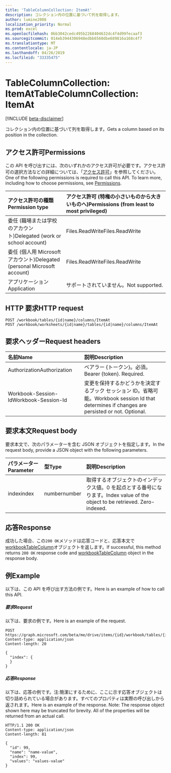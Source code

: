 ```yaml
---
title: 'TableColumnCollection: ItemAt'
description: コレクション内の位置に基づいて列を取得します。
author: lumine2008
localization_priority: Normal
ms.prod: excel
ms.openlocfilehash: 0bb3042cedc495b2268404632dc4f4d99fecaaf3
ms.sourcegitcommit: 014eb3944306948edbb6560dbe689816a168c4f7
ms.translationtype: MT
ms.contentlocale: ja-JP
ms.lasthandoff: 04/26/2019
ms.locfileid: "33335475"
---
```

# <a name="tablecolumncollection-itemat"></a><span data-ttu-id="51a66-103">TableColumnCollection: ItemAt</span><span class="sxs-lookup"><span data-stu-id="51a66-103">TableColumnCollection: ItemAt</span></span>

[!INCLUDE [beta-disclaimer](../../includes/beta-disclaimer.md)]

<span data-ttu-id="51a66-104">コレクション内の位置に基づいて列を取得します。</span><span class="sxs-lookup"><span data-stu-id="51a66-104">Gets a column based on its position in the collection.</span></span>
## <a name="permissions"></a><span data-ttu-id="51a66-105">アクセス許可</span><span class="sxs-lookup"><span data-stu-id="51a66-105">Permissions</span></span>
<span data-ttu-id="51a66-p101">この API を呼び出すには、次のいずれかのアクセス許可が必要です。アクセス許可の選択方法などの詳細については、「[アクセス許可](/graph/permissions-reference)」を参照してください。</span><span class="sxs-lookup"><span data-stu-id="51a66-p101">One of the following permissions is required to call this API. To learn more, including how to choose permissions, see [Permissions](/graph/permissions-reference).</span></span>

|<span data-ttu-id="51a66-108">アクセス許可の種類</span><span class="sxs-lookup"><span data-stu-id="51a66-108">Permission type</span></span>      | <span data-ttu-id="51a66-109">アクセス許可 (特権の小さいものから大きいものへ)</span><span class="sxs-lookup"><span data-stu-id="51a66-109">Permissions (from least to most privileged)</span></span>              |
|:--------------------|:---------------------------------------------------------|
|<span data-ttu-id="51a66-110">委任 (職場または学校のアカウント)</span><span class="sxs-lookup"><span data-stu-id="51a66-110">Delegated (work or school account)</span></span> | <span data-ttu-id="51a66-111">Files.ReadWrite</span><span class="sxs-lookup"><span data-stu-id="51a66-111">Files.ReadWrite</span></span>    |
|<span data-ttu-id="51a66-112">委任 (個人用 Microsoft アカウント)</span><span class="sxs-lookup"><span data-stu-id="51a66-112">Delegated (personal Microsoft account)</span></span> | <span data-ttu-id="51a66-113">Files.ReadWrite</span><span class="sxs-lookup"><span data-stu-id="51a66-113">Files.ReadWrite</span></span>    |
|<span data-ttu-id="51a66-114">アプリケーション</span><span class="sxs-lookup"><span data-stu-id="51a66-114">Application</span></span> | <span data-ttu-id="51a66-115">サポートされていません。</span><span class="sxs-lookup"><span data-stu-id="51a66-115">Not supported.</span></span> |

## <a name="http-request"></a><span data-ttu-id="51a66-116">HTTP 要求</span><span class="sxs-lookup"><span data-stu-id="51a66-116">HTTP request</span></span>
<!-- { "blockType": "ignored" } -->
```http
POST /workbook/tables/{id|name}/columns/ItemAt
POST /workbook/worksheets/{id|name}/tables/{id|name}/columns/ItemAt

```
## <a name="request-headers"></a><span data-ttu-id="51a66-117">要求ヘッダー</span><span class="sxs-lookup"><span data-stu-id="51a66-117">Request headers</span></span>
| <span data-ttu-id="51a66-118">名前</span><span class="sxs-lookup"><span data-stu-id="51a66-118">Name</span></span>       | <span data-ttu-id="51a66-119">説明</span><span class="sxs-lookup"><span data-stu-id="51a66-119">Description</span></span>|
|:---------------|:----------|
| <span data-ttu-id="51a66-120">Authorization</span><span class="sxs-lookup"><span data-stu-id="51a66-120">Authorization</span></span>  | <span data-ttu-id="51a66-p102">ベアラー {トークン}。必須。</span><span class="sxs-lookup"><span data-stu-id="51a66-p102">Bearer {token}. Required.</span></span> |
| <span data-ttu-id="51a66-123">Workbook-Session-Id</span><span class="sxs-lookup"><span data-stu-id="51a66-123">Workbook-Session-Id</span></span>  | <span data-ttu-id="51a66-p103">変更を保持するかどうかを決定するブック セッション ID。省略可能。</span><span class="sxs-lookup"><span data-stu-id="51a66-p103">Workbook session Id that determines if changes are persisted or not. Optional.</span></span>|

## <a name="request-body"></a><span data-ttu-id="51a66-126">要求本文</span><span class="sxs-lookup"><span data-stu-id="51a66-126">Request body</span></span>
<span data-ttu-id="51a66-127">要求本文で、次のパラメーターを含む JSON オブジェクトを指定します。</span><span class="sxs-lookup"><span data-stu-id="51a66-127">In the request body, provide a JSON object with the following parameters.</span></span>

| <span data-ttu-id="51a66-128">パラメーター</span><span class="sxs-lookup"><span data-stu-id="51a66-128">Parameter</span></span>    | <span data-ttu-id="51a66-129">型</span><span class="sxs-lookup"><span data-stu-id="51a66-129">Type</span></span>   |<span data-ttu-id="51a66-130">説明</span><span class="sxs-lookup"><span data-stu-id="51a66-130">Description</span></span>|
|:---------------|:--------|:----------|
|<span data-ttu-id="51a66-131">index</span><span class="sxs-lookup"><span data-stu-id="51a66-131">index</span></span>|<span data-ttu-id="51a66-132">number</span><span class="sxs-lookup"><span data-stu-id="51a66-132">number</span></span>|<span data-ttu-id="51a66-p104">取得するオブジェクトのインデックス値。0 を起点とする番号になります。</span><span class="sxs-lookup"><span data-stu-id="51a66-p104">Index value of the object to be retrieved. Zero-indexed.</span></span>|

## <a name="response"></a><span data-ttu-id="51a66-135">応答</span><span class="sxs-lookup"><span data-stu-id="51a66-135">Response</span></span>

<span data-ttu-id="51a66-136">成功した場合、この`200 OK`メソッドは応答コードと、応答本文で[workbookTableColumn](../resources/workbooktablecolumn.md)オブジェクトを返します。</span><span class="sxs-lookup"><span data-stu-id="51a66-136">If successful, this method returns `200 OK` response code and [workbookTableColumn](../resources/workbooktablecolumn.md) object in the response body.</span></span>

## <a name="example"></a><span data-ttu-id="51a66-137">例</span><span class="sxs-lookup"><span data-stu-id="51a66-137">Example</span></span>
<span data-ttu-id="51a66-138">以下は、この API を呼び出す方法の例です。</span><span class="sxs-lookup"><span data-stu-id="51a66-138">Here is an example of how to call this API.</span></span>
##### <a name="request"></a><span data-ttu-id="51a66-139">要求</span><span class="sxs-lookup"><span data-stu-id="51a66-139">Request</span></span>
<span data-ttu-id="51a66-140">以下は、要求の例です。</span><span class="sxs-lookup"><span data-stu-id="51a66-140">Here is an example of the request.</span></span>
<!-- {
  "blockType": "request",
  "name": "tablecolumncollection_itemat"
}-->
```http
POST https://graph.microsoft.com/beta/me/drive/items/{id}/workbook/tables/{id|name}/columns/ItemAt
Content-type: application/json
Content-length: 20

{
  "index": {
  }
}
```

##### <a name="response"></a><span data-ttu-id="51a66-141">応答</span><span class="sxs-lookup"><span data-stu-id="51a66-141">Response</span></span>
<span data-ttu-id="51a66-p105">以下は、応答の例です。注:簡潔にするために、ここに示す応答オブジェクトは切り詰められている場合があります。すべてのプロパティは実際の呼び出しから返されます。</span><span class="sxs-lookup"><span data-stu-id="51a66-p105">Here is an example of the response. Note: The response object shown here may be truncated for brevity. All of the properties will be returned from an actual call.</span></span>
<!-- {
  "blockType": "response",
  "truncated": true,
  "@odata.type": "microsoft.graph.workbookTableColumn"
} -->
```http
HTTP/1.1 200 OK
Content-type: application/json
Content-length: 81

{
  "id": 99,
  "name": "name-value",
  "index": 99,
  "values": "values-value"
}
```

<!-- uuid: 8fcb5dbc-d5aa-4681-8e31-b001d5168d79
2015-10-25 14:57:30 UTC -->
<!--
{
  "type": "#page.annotation",
  "description": "TableColumnCollection: ItemAt",
  "keywords": "",
  "section": "documentation",
  "tocPath": "",
  "suppressions": []
}
-->
